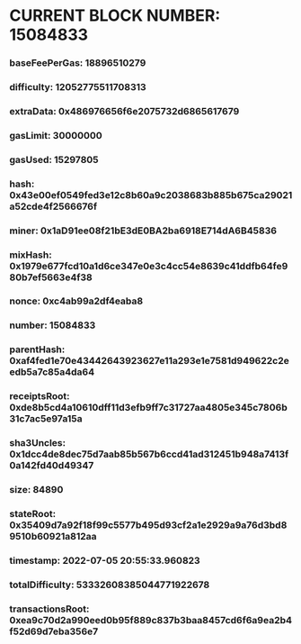 # CURRENT BLOCK NUMBER: 15084833

### baseFeePerGas: 18896510279
### difficulty: 12052775511708313
### extraData: 0x486976656f6e2075732d6865617679
### gasLimit: 30000000
### gasUsed: 15297805
### hash: 0x43e00ef0549fed3e12c8b60a9c2038683b885b675ca29021a52cde4f2566676f
### miner: 0x1aD91ee08f21bE3dE0BA2ba6918E714dA6B45836
### mixHash: 0x1979e677fcd10a1d6ce347e0e3c4cc54e8639c41ddfb64fe980b7ef5663e4f38
### nonce: 0xc4ab99a2df4eaba8
### number: 15084833
### parentHash: 0xaf4fed1e70e43442643923627e11a293e1e7581d949622c2eedb5a7c85a4da64
### receiptsRoot: 0xde8b5cd4a10610dff11d3efb9ff7c31727aa4805e345c7806b31c7ac5e97a15a
### sha3Uncles: 0x1dcc4de8dec75d7aab85b567b6ccd41ad312451b948a7413f0a142fd40d49347
### size: 84890
### stateRoot: 0x35409d7a92f18f99c5577b495d93cf2a1e2929a9a76d3bd89510b60921a812aa
### timestamp: 2022-07-05 20:55:33.960823
### totalDifficulty: 53332608385044771922678
### transactionsRoot: 0xea9c70d2a990eed0b95f889c837b3baa8457cd6f6a9ea2b4f52d69d7eba356e7
